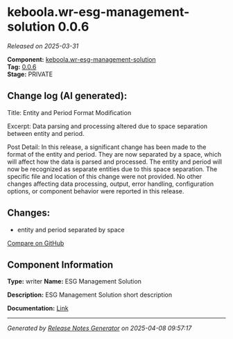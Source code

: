 #  keboola.wr-esg-management-solution 0.0.6

_Released on 2025-03-31_

**Component:** [keboola.wr-esg-management-solution](https://github.com/keboola/component-esg)  
**Tag:** [0.0.6](https://github.com/keboola/component-esg/releases/tag/0.0.6)  
**Stage:** PRIVATE


## Change log (AI generated):
Title: Entity and Period Format Modification

Excerpt: Data parsing and processing altered due to space separation between entity and period.

Post Detail: In this release, a significant change has been made to the format of the entity and period. They are now separated by a space, which will affect how the data is parsed and processed. The entity and period will now be recognized as separate entities due to this space separation. The specific file and location of this change were not provided. No other changes affecting data processing, output, error handling, configuration options, or component behavior were reported in this release.



## Changes:



- entity and period separated by space 



[Compare on GitHub](https://github.com/keboola/component-esg/compare/0.0.5...0.0.6)



## Component Information
**Type:** writer
**Name:** ESG Management Solution

**Description:** ESG Management Solution short description


**Documentation:** [Link](https://github.com/keboola/component-esg/blob/master/README.md)



---
_Generated by [Release Notes Generator](https://github.com/keboola/release-notes-generator)
on 2025-04-08 09:57:17_